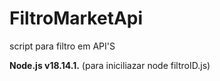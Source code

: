 # FiltroMarketApi
script para filtro em API'S

**Node.js v18.14.1.**
(para iniciliazar node filtroID.js)
